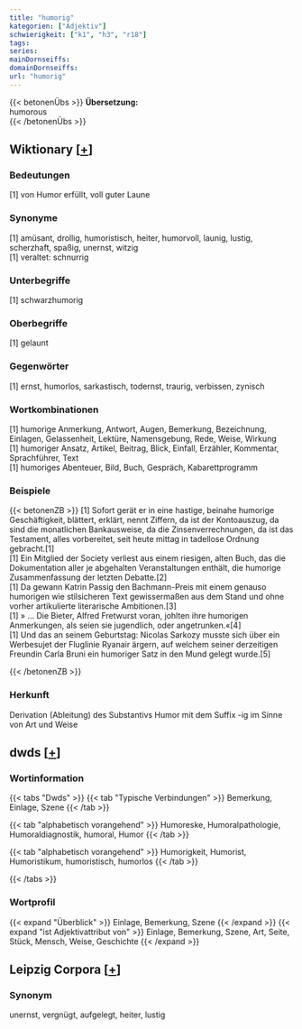 ```yaml
---
title: "humorig"
kategorien: ["Adjektiv"]
schwierigkeit: ["k1", "h3", "r18"]
tags:
series:
mainDornseiffs:
domainDornseiffs:
url: "humorig"
---
```


{{< betonenÜbs >}}
**Übersetzung:**  
humorous  
{{< /betonenÜbs >}}

## Wiktionary [[+](https://de.wiktionary.org/wiki/humorig)]

### Bedeutungen
[1] von Humor erfüllt, voll guter Laune  

### Synonyme
[1] amüsant, drollig, humoristisch, heiter, humorvoll, launig, lustig, scherzhaft, spaßig, unernst, witzig  
[1] veraltet: schnurrig  

### Unterbegriffe
[1] schwarzhumorig  

### Oberbegriffe
[1] gelaunt  

### Gegenwörter
[1] ernst, humorlos, sarkastisch, todernst, traurig, verbissen, zynisch  

### Wortkombinationen
[1] humorige Anmerkung, Antwort, Augen, Bemerkung, Bezeichnung, Einlagen, Gelassenheit, Lektüre, Namensgebung, Rede, Weise, Wirkung  
[1] humoriger Ansatz, Artikel, Beitrag, Blick, Einfall, Erzähler, Kommentar, Sprachführer, Text  
[1] humoriges Abenteuer, Bild, Buch, Gespräch, Kabarettprogramm  

### Beispiele
{{< betonenZB >}}
[1] Sofort gerät er in eine hastige, beinahe humorige Geschäftigkeit, blättert, erklärt, nennt Ziffern, da ist der Kontoauszug, da sind die monatlichen Bankausweise, da die Zinsenverrechnungen, da ist das Testament, alles vorbereitet, seit heute mittag in tadellose Ordnung gebracht.[1]  
[1] Ein Mitglied der Society verliest aus einem riesigen, alten Buch, das die Dokumentation aller je abgehalten Veranstaltungen enthält, die humorige Zusammenfassung der letzten Debatte.[2]  
[1] Da gewann Katrin Passig den Bachmann-Preis mit einem genauso humorigen wie stilsicheren Text gewissermaßen aus dem Stand und ohne vorher artikulierte literarische Ambitionen.[3]  
[1] » … Die Bieter, Alfred Fretwurst voran, johlten ihre humorigen Anmerkungen, als seien sie jugendlich, oder angetrunken.«[4]  
[1] Und das an seinem Geburtstag: Nicolas Sarkozy musste sich über ein Werbesujet der Fluglinie Ryanair ärgern, auf welchem seiner derzeitigen Freundin Carla Bruni ein humoriger Satz in den Mund gelegt wurde.[5]  

{{< /betonenZB >}}
### Herkunft
Derivation (Ableitung) des Substantivs Humor mit dem Suffix -ig im Sinne von Art und Weise  



## dwds [[+](https://www.dwds.de/wb/humorig)]

### Wortinformation
{{< tabs "Dwds" >}}
{{< tab "Typische Verbindungen" >}}
Bemerkung, Einlage, Szene
{{< /tab >}}

{{< tab "alphabetisch vorangehend" >}}
Humoreske, Humoralpathologie, Humoraldiagnostik, humoral, Humor
{{< /tab >}}

{{< tab "alphabetisch vorangehend" >}}
Humorigkeit, Humorist, Humoristikum, humoristisch, humorlos
{{< /tab >}}

{{< /tabs >}}

### Wortprofil
{{< expand "Überblick" >}} Einlage, Bemerkung, Szene {{< /expand >}}
{{< expand "ist Adjektivattribut von" >}} Einlage, Bemerkung, Szene, Art, Seite, Stück, Mensch, Weise, Geschichte {{< /expand >}}

## Leipzig Corpora [[+](https://corpora.uni-leipzig.de/en/res?word=humorig&corpusId=deu_newscrawl-public_2018)]


### Synonym
unernst, vergnügt, aufgelegt, heiter, lustig

